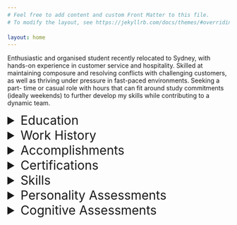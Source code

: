```yaml
---
# Feel free to add content and custom Front Matter to this file.
# To modify the layout, see https://jekyllrb.com/docs/themes/#overriding-theme-defaults

layout: home
---
```


Enthusiastic and organised student recently relocated to Sydney, with hands-on experience in
customer service and hospitality. Skilled at maintaining composure and resolving conflicts with
challenging customers, as well as thriving under pressure in fast-paced environments. Seeking a part-
time or casual role with hours that can fit around study commitments (ideally weekends) to further
develop my skills while contributing to a dynamic team.

<details>
    <summary style="font-size: 2em;">Education</summary>
        <div style="white-space: pre-line;">
            <b>Bachelor of Arts</b> | <i>University of Notre Dame</i> | Beginning Feb 2025
            <b>Undergraduate Certificate in Science (Transferred)</b> | <i>University of Tasmania</i> | Jul 2024–Dec 2024
            <ul>    
                <li>Student representative</li>
                <li>7.0 GPA</li>
            </ul>
            <b>Various Single Subjects</b> | <i>Open Universities Australia</i> | Aug 2020–Dec 2023
            <ul>
                <li>100% mark in Foundations of Mathematics (Murdoch University, 2020)</li>
            </ul>
            <b>Years 7-11</b> | <i>Nepean Creative and Performing Arts High School</i> | 2019–Aug 2020
            <ul>
                <li>Head of Year (yr. 7, 2019)</li>
                <li>ICAS Science High Distinction (2019)</li>
                <li>APSMO Mathematical Olympiad Highest Individual Score (2019)</li>
            </ul>
        </div>
</details>

<details>
    <summary style="font-size: 2em;">Work History</summary>
        <div style="white-space: pre-line;">
            <b>Food & Beverage Team Member (Front of House)</b> | <i>Scenic World</i> | Jun 2024–Jan 2025
            <ul>
                <li>Provided exceptional customer service in a fast-paced environment, handling high-pressure situations and effectively resolving customer concerns</li>
                <li>Operated Point of Sale systems (in both café and restaurant settings), processing transactions accurately and efficiently</li>
                <li>Collaborated with tour guides and group leaders to ensure an outstanding guest experience</li>
                <li>Performed various tasks for corporate events, weddings, and other functions, including setup and waitstaff duties</li>
            </ul>
            <b>Academic Tutor</b> | <i>Just Think About It Education</i> | Feb 2023–Jun 2024
            <ul>
                <li>1-1 Maths, English, and Science tuition up to Year 12</li>
            </ul>
        </div>
</details>

<details>
    <summary style="font-size: 2em;">Accomplishments</summary>
        work in progress
</details>

<details>
    <summary style="font-size: 2em;">Certifications</summary>
        <div style="white-space: pre-line;">
            <ul>
                <li>RSA</li>
                <li>Food Handler Basics Certificate</li>
            </ul>
        </div>
</details>

<details>
    <summary style="font-size: 2em;">Skills</summary>
        <div>
        </div>
</details>

<details>
    <summary style="font-size: 2em;">Personality Assessments</summary>
        <div style="margin-left: 30px;">
        <details>
            <summary style="font-size: 1.5em;">Myers–Briggs Type Indicator: ENTJ-A</summary>
                <img src="assets/ENTJ Personality (Commander) 16Personalities.png" alt="81% Extraverted, 81% Intuitive, 67% Thinking, 69% Judging, 89% Assertive">
        </details>

        <details>
            <summary style="font-size: 1.5em;">Big Five</summary>

        </details>

        <details>
            <summary style="font-size: 1.5em;">DISC Assessment</summary>
                <img src="assets/downloadfile.png" alt="change">
        </details>
        </div>
</details>

<details>
    <summary style="font-size: 2em;">Cognitive Assessments</summary>
        <div style="margin-left: 30px;">
            <details>
                <summary style="font-size: 1.5em;">Work in progress</summary>

            </details>
        </div>
</details>